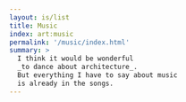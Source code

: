 ```yaml
---
layout: is/list
title: Music
index: art:music
permalink: '/music/index.html'
summary: >
  I think it would be wonderful
  _to dance about architecture_.
  But everything I have to say about music
  is already in the songs.
---
```

